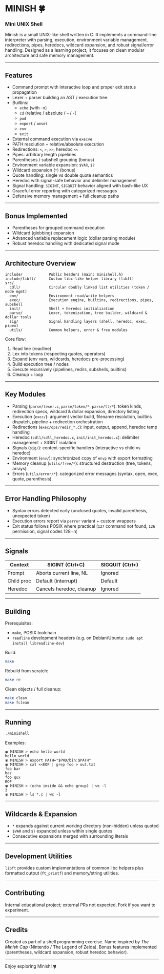# MINISH 🍀

### Mini UNIX Shell

Minish is a small UNIX-like shell written in C. It implements a command-line interpreter with parsing, execution, environment variable management, redirections, pipes, heredocs, wildcard expansion, and robust signal/error handling. Designed as a learning project, it focuses on clean modular architecture and safe memory management.

---
## Features
- Command prompt with interactive loop and proper exit status propagation
- Lexer + parser building an AST / execution tree
- Builtins:
  - `echo` (with -n)
  - `cd` (relative / absolute / `~` / `-`)
  - `pwd`
  - `export` / `unset`
  - `env`
  - `exit`
- External command execution via `execve`
- PATH resolution + relative/absolute execution
- Redirections: `<`, `>`, `>>`, heredoc `<<`
- Pipes: arbitrary length pipelines
- Parentheses / subshell grouping (bonus)
- Environment variable expansion: `$VAR`, `$?`
- Wildcard expansion (`*`) (bonus)
- Quote handling: single vs double quote semantics
- Heredoc with signal-safe behavior and delimiter management
- Signal handling: `SIGINT`, `SIGQUIT` behavior aligned with bash-like UX
- Graceful error reporting with categorized messages
- Defensive memory management + full cleanup paths

---
## Bonus Implemented
- Parentheses for grouped command execution
- Wildcard (globbing) expansion
- Advanced variable replacement logic (dollar parsing module)
- Robust heredoc handling with dedicated signal mode

---
## Architecture Overview
```
include/            Public headers (main: minishell.h)
include/libft/      Custom libc-like helper library (libft)
src/
  cdll/             Circular doubly linked list utilities (token / node mgmt)
  env/              Environment read/write helpers
  exec/             Execution engine, builtins, redirections, pipes, subshell
  init/             Shell + heredoc initialization
  parse/            Lexer, tokenization, tree builder, wildcard & dollar tools
  sig/              Signal handling layers (shell, heredoc, exec, pipex)
  utils/            Common helpers, error & free modules
```
Core flow:
1. Read line (readline)
2. Lex into tokens (respecting quotes, operators)
3. Expand (env vars, wildcards, heredocs pre-processing)
4. Build execution tree / nodes
5. Execute recursively (pipelines, redirs, subshells, builtins)
6. Cleanup + loop

---
## Key Modules
- Parsing (`parse/lexer.c`, `parse/token/*`, `parse/tt/*`): token kinds, redirection specs, wildcard & dollar expansion, directory listing
- Execution (`exec/`): argument vector build, filename resolution, builtins dispatch, pipeline + redirection orchestration
- Redirections (`exec/ops/redir_*.c`): input, output, append, heredoc temp handling
- Heredoc (`cdll/cdll_heredoc.c`, `init/init_heredoc.c`): delimiter management + SIGINT isolation
- Signals (`sig/`): context-specific handlers (interactive vs child vs heredoc)
- Environment (`env/`): synchronized copy of `envp` with export formatting
- Memory cleanup (`utils/free/*`): structured destruction (tree, tokens, arrays)
- Errors (`utils/error/*`): categorized error messages (syntax, open, exec, quote, parenthesis)

---
## Error Handling Philosophy
- Syntax errors detected early (unclosed quotes, invalid parenthesis, unexpected token)
- Execution errors report via `perror` variant + custom wrappers
- Exit status follows POSIX where practical (`127` command not found, `126` permission, signal codes 128+n)

---
## Signals
| Context    | SIGINT (Ctrl+C)           | SIGQUIT (Ctrl+\) |
|------------|---------------------------|------------------|
| Prompt     | Aborts current line, NL   | Ignored          |
| Child proc | Default (interrupt)       | Default          |
| Heredoc    | Cancels heredoc, cleanup  | Ignored          |

---
## Building
Prerequisites:
- `make`, POSIX toolchain
- `readline` development headers (e.g. on Debian/Ubuntu: `sudo apt install libreadline-dev`)

Build:
```bash
make
```
Rebuild from scratch:
```bash
make re
```
Clean objects / full cleanup:
```bash
make clean
make fclean
```

---
## Running
```bash
./minishell
```
Examples:
```
🍀 MINISH > echo hello world
hello world
🍀 MINISH > export PATH="$PWD/bin:$PATH"
🍀 MINISH > cat <<EOF | grep foo > out.txt
foo bar
baz
foo qux
EOF
🍀 MINISH > (echo inside && echo group) | wc -l
2
🍀 MINISH > ls *.c | wc -l
```

---
## Wildcards & Expansion
- `*` expands against current working directory (non-hidden) unless quoted
- `$VAR` and `$?` expanded unless within single quotes
- Consecutive expansions merged with surrounding literals

---
## Development Utilities
`libft` provides custom implementations of common libc helpers plus formatted output (`ft_printf`) and memory/string utilities.

---
## Contributing
Internal educational project; external PRs not expected. Fork if you want to experiment.

---
## Credits
Created as part of a shell programming exercise. Name inspired by *The Minish Cap* (Nintendo / The Legend of Zelda). Bonus features implemented (parentheses, wildcard expansion, robust heredoc behavior).

---
Enjoy exploring Minish! 🍀
